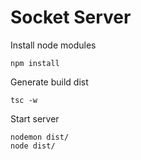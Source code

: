 # Socket Server

Install node modules
```
npm install
```

Generate build dist
```
tsc -w
```

Start server
```
nodemon dist/
node dist/
```